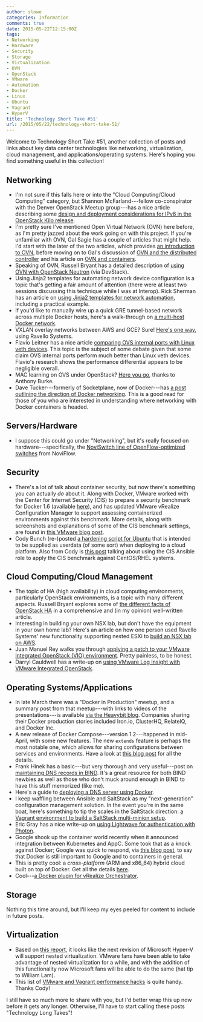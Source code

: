 ```yaml
---
author: slowe
categories: Information
comments: true
date: 2015-05-22T12:15:00Z
tags:
- Networking
- Hardware
- Security
- Storage
- Virtualization
- OVN
- OpenStack
- VMware
- Automation
- Docker
- Linux
- Ubuntu
- Vagrant
- HyperV
title: 'Technology Short Take #51'
url: /2015/05/22/technology-short-take-51/
---
```


Welcome to Technology Short Take #51, another collection of posts and links about key data center technologies like networking, virtualization, cloud management, and applications/operating systems. Here's hoping you find something useful in this collection!

## Networking

* I'm not sure if this falls here or into the "Cloud Computing/Cloud Computing" category, but Shannon McFarland---fellow co-conspirator with the Denver OpenStack Meetup group---has a nice article describing some [design and deployment considerations for IPv6 in the OpenStack Kilo release][link-5].
* I'm pretty sure I've mentioned Open Virtual Network (OVN) here before, as I'm pretty jazzed about the work going on with this project. If you're unfamiliar with OVN, Gal Sagie has a couple of articles that might help. I'd start with the later of the two articles, which provides [an introduction to OVN][link-1], before moving on to Gal's discussion of [OVN and the distributed controller][link-2] and his article on [OVN and containers][link-3].
* Speaking of OVN, Russell Bryant has a detailed description of [using OVN with OpenStack Neutron][link-29] (via DevStack).
* Using Jinja2 templates for automating network device configuration is a topic that's getting a fair amount of attention (there were at least two sessions discussing this technique while I was at Interop). Rick Sherman has an article on [using Jinja2 templates for network automation][link-6], including a practical example.
* If you'd like to manually wire up a quick GRE tunnel-based network across multiple Docker hosts, here's a walk-through on [a multi-host Docker network][link-15].
* VXLAN overlay networks between AWS and GCE? Sure! [Here's one way][link-16], using Ravello Systems.
* Flavio Leitner has a nice article [comparing OVS internal ports with Linux veth devices][link-18]. This topic is the subject of some debate given that some claim OVS internal ports perform much better than Linux veth devices. Flavio's research shows the performance differential appears to be negligible overall.
* MAC learning on OVS under OpenStack? [Here you go][link-21], thanks to Anthony Burke.
* Dave Tucker---formerly of Socketplane, now of Docker---has [a post outlining the direction of Docker networking][link-22]. This is a good read for those of you who are interested in understanding where networking with Docker containers is headed.

## Servers/Hardware

* I suppose this could go under "Networking", but it's really focused on hardware---specifically, the [NoviSwitch line of OpenFlow-optimized switches][link-31] from NoviFlow.

## Security

* There's a lot of talk about container security, but now there's something you can actually _do_ about it. Along with Docker, VMware worked with the Center for Internet Security (CIS) to prepare a security benchmark for Docker 1.6 (available [here][link-13]), and has updated VMware vRealize Configuration Manager to support assessing containerized environments against this benchmark. More details, along with screenshots and explanations of some of the CIS benchmark settings, are found in [this VMware blog post][link-14].
* Cody Bunch (re-)posted [a hardening script for Ubuntu][link-27] that is intended to be supplied as userdata (of some sort) when deploying to a cloud platform. Also from Cody is [this post][link-28] talking about using the CIS Ansible role to apply the CIS benchmark against CentOS/RHEL systems.

## Cloud Computing/Cloud Management

* The topic of HA (high availability) in cloud computing environments, particularly OpenStack environments, is a topic with many different aspects. Russell Bryant explores some of [the different facts of OpenStack HA][link-8] in a comprehensive and (in my opinion) well-written article.
* Interesting in building your own NSX lab, but don't have the equipment in your own home lab? Here's an article on how one person used Ravello Systems' new functionality supporting nested ESXi to [build an NSX lab on AWS][link-11].
* Juan Manuel Rey walks you through [applying a patch to your VMware Integrated OpenStack (VIO) environment][link-12]. Pretty painless, to be honest.
* Darryl Cauldwell has a write-up on [using VMware Log Insight with VMware Integrated OpenStack][link-24].

## Operating Systems/Applications

* In late March there was a "Docker in Production" meetup, and a summary post from that meetup---with links to videos of the presentations---is available [via the Heavybit blog][link-7]. Companies sharing their Docker production stories included Iron.io, ClusterHQ, RelateIQ, and Docker Inc.
* A new release of Docker Compose---version 1.2---happened in mid-April, with some new features. The new `extends` feature is perhaps the most notable one, which allows for sharing configurations between services and environments. Have a look at [this blog post][link-9] for all the details.
* Frank Hinek has a basic---but very thorough and very useful---post on [maintaining DNS records in BIND][link-10]. It's a great resource for both BIND newbies as well as those who don't muck around enough in BIND to have this stuff memorized (like me).
* Here's a guide to [deploying a DNS server using Docker][link-17].
* I keep waffling between Ansible and SaltStack as my "next-generation" configuration management solution. In the event you're in the same boat, here's something to tip the scales in the SaltStack direction: [a Vagrant environment to build a SaltStack multi-minion setup][link-20].
* Eric Gray has a nice write-up on [using Lightwave for authentication with Photon][link-23].
* Google shook up the container world recently when it announced integration between Kubernetes and AppC. Some took that as a knock against Docker; Google was quick to respond, via [this blog post][link-25], to say that Docker is still important to Google and to containers in general.
* This is pretty cool: a _cross-platform_ (ARM and x86_64) hybrid cloud built on top of Docker. Get all the details [here][link-26].
* Cool---[a Docker plugin for vRealize Orchestrator][link-30].

## Storage

Nothing this time around, but I'll keep my eyes peeled for content to include in future posts.

## Virtualization

* Based on [this report][link-4], it looks like the next revision of Microsoft Hyper-V will support nested virtualization. VMware fans have been able to take advantage of nested virtualization for a while, and with the addition of this functionality now Microsoft fans will be able to do the same (hat tip to William Lam).
* This list of [VMware and Vagrant performance hacks][link-19] is quite handy. Thanks Cody!

I still have so much more to share with you, but I'd better wrap this up now before it gets any longer. Otherwise, I'll have to start calling these posts "Technology Long Takes"!



[link-1]: http://galsagie.github.io/sdn/openstack/ovs/2015/04/20/ovn-1/
[link-2]: http://galsagie.github.io/ovs/virtualization/2015/01/16/ovn-distributed-controller/
[link-3]: http://galsagie.github.io/sdn/openstack/ovs/2015/04/26/ovn-containers/
[link-4]: http://www.thomasmaurer.ch/2015/05/hyper-v-vnext-is-going-to-support-nested-virtualization/
[link-5]: http://www.debug-all.com/?p=52
[link-6]: http://vulgarpython.com/jinja2-templates-for-network-automation/
[link-7]: http://blog.heavybit.com/blog/2015/3/23/dockermeetup
[link-8]: http://blog.russellbryant.net/2015/03/10/the-different-facets-of-openstack-ha/
[link-9]: http://blog.docker.com/2015/04/easily-configure-apps-for-multiple-environments-with-compose-1-2-and-much-more/
[link-10]: http://frankhinek.com/maintaining-bind-dns-records/
[link-11]: http://www.ravellosystems.com/blog/vmware-nsx-lab-on-aws/
[link-12]: https://jreypo.wordpress.com/2015/04/29/how-to-patch-your-vio-environment/
[link-13]: http://benchmarks.cisecurity.org/downloads/show-single/index.cfm?file=docker16.100
[link-14]: http://blogs.vmware.com/security/2015/05/vmware-releases-security-compliance-solution-docker-containers.html
[link-15]: http://wiredcraft.com/blog/multi-host-docker-network/
[link-16]: http://blog.mwpreston.net/2015/04/27/vxlan-on-ravello-between-google-and-amazon-ec2/
[link-17]: http://www.damagehead.com/blog/2015/04/28/deploying-a-dns-server-using-docker/
[link-18]: http://flavioleitner.blogspot.com.br/2015/05/open-vswitch-internal-ports-and-linux.html
[link-19]: http://blog.codybunch.com/2015/04/28/VMware--Vagrant-Performance-Hacks/
[link-20]: http://blog.codybunch.com/2015/04/28/SaltStack-and-Multi-Minions-with-Vagrant/
[link-21]: http://networkinferno.net/enable-mac-learning-on-ovs-under-openstack
[link-22]: https://blog.docker.com/2015/04/docker-networking-takes-a-step-in-the-right-direction-2/
[link-23]: http://www.vcritical.com/2015/05/use-lightwave-to-authenticate-ssh-logins-to-photon/
[link-24]: http://darrylcauldwell.com/vrealize-log-insight-for-vmware-integrated-openstack/
[link-25]: http://blog.kubernetes.io/2015/05/docker-and-kubernetes-and-appc.html
[link-26]: http://java.dzone.com/articles/cross-platform-hybrid-cloud
[link-27]: http://blog.codybunch.com/2015/05/12/Update-Userdata-Hardening-Script/
[link-28]: http://blog.codybunch.com/2015/05/15/Using-the-CIS-Ansible-Role-against-CentOSRHEL/
[link-29]: http://blog.russellbryant.net/2015/05/14/an-ez-bake-ovn-for-openstack/
[link-30]: https://github.com/m451/coopto
[link-31]: http://noviflow.com/products/noviswitch/

